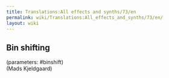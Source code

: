 ```yaml
---
title: Translations:All effects and synths/73/en
permalink: wiki/Translations:All_effects_and_synths/73/en/
layout: wiki
---
```


## Bin shifting

(parameters: \#binshift)  
(Mads Kjeldgaard)
